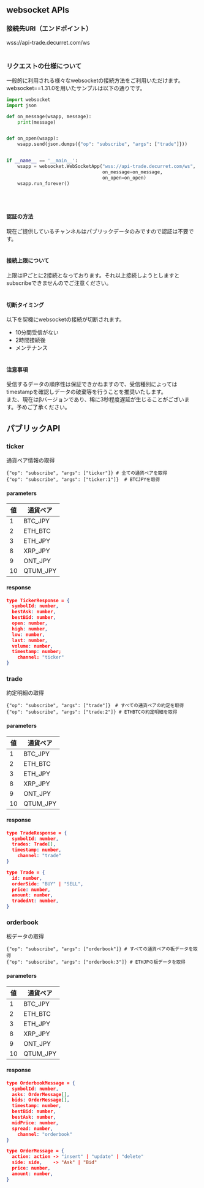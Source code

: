 ## websocket APIs


### 接続先URI（エンドポイント）
wss://api-trade.decurret.com/ws
<br><br>

### リクエストの仕様について
一般的に利用される様々なwebsocketの接続方法をご利用いただけます。\
websocket==1.31.0を用いたサンプルは以下の通りです。


```python
import websocket
import json

def on_message(wsapp, message):
    print(message)


def on_open(wsapp):
    wsapp.send(json.dumps({"op": "subscribe", "args": ["trade"]}))


if __name__ == '__main__':
    wsapp = websocket.WebSocketApp("wss://api-trade.decurret.com/ws",
                                   on_message=on_message,
                                   on_open=on_open)
    wsapp.run_forever()
```

<br><br>

#### 認証の方法
現在ご提供しているチャンネルはパブリックデータのみですので認証は不要です。
<br><br>

#### 接続上限について
上限はIPごとに2接続となっております。それ以上接続しようとしますとsubscribeできませんのでご注意ください。
<br><br>

#### 切断タイミング
以下を契機にwebsocketの接続が切断されます。
- 10分間受信がない
- 2時間接続後
- メンテナンス
<br><br>

#### 注意事項
受信するデータの順序性は保証できかねますので、受信種別によってはtimestampを確認しデータの破棄等を行うことを推奨いたします。\
また、現在はβバージョンであり、稀に3秒程度遅延が生じることがございます。予めご了承ください。


## パブリックAPI


### ticker
通貨ペア情報の取得
```
{"op": "subscribe", "args": ["ticker"]} # 全ての通貨ペアを取得
{"op": "subscribe", "args": ["ticker:1"]}  # BTCJPYを取得
```
#### parameters
値 | 通貨ペア|
--- | --- |
1|BTC_JPY
2|ETH_BTC
3|ETH_JPY 
8|XRP_JPY
9|ONT_JPY
10|QTUM_JPY

#### response
```json
type TickerResponse = {
  symbolId: number,
  bestAsk: number,
  bestBid: number,
  open: number,
  high: number,
  low: number,
  last: number,
  volume: number,
  timestamp: number;
	channel: "ticker"
}
```


### trade
約定明細の取得
```
{"op": "subscribe", "args": ["trade"]}　# すべての通貨ペアの約定を取得
{"op": "subscribe", "args": ["trade:2"]} # ETHBTCの約定明細を取得
```

#### parameters
値 | 通貨ペア|
--- | --- |
1|BTC_JPY
2|ETH_BTC
3|ETH_JPY 
8|XRP_JPY
9|ONT_JPY
10|QTUM_JPY

#### response
```json
type TradeResponse = {
  symbolId: number,
  trades: Trade[],
  timestamp: number,
	channel: "trade"
}

type Trade = {
  id: number,
  orderSide: "BUY" | "SELL",
  price: number,
  amount: number,
  tradedAt: number,
}
```


### orderbook
板データの取得
```
{"op": "subscribe", "args": ["orderbook"]} # すべての通貨ペアの板データを取得
{"op": "subscribe", "args": ["orderbook:3"]} # ETHJPの板データを取得
```
#### parameters
値 | 通貨ペア|
--- | --- |
1|BTC_JPY
2|ETH_BTC
3|ETH_JPY 
8|XRP_JPY
9|ONT_JPY
10|QTUM_JPY

#### response
```json
type OrderbookMessage = {
  symbolId: number,
  asks: OrderMessage[],
  bids: OrderMessage[],
  timestamp: number,
  bestBid: number,
  bestAsk: number,
  midPrice: number,
  spread: number,
	channel: "orderbook"
}

type OrderMessage = {
  action: action -> "insert" | "update" | "delete"
  side: side,    -> "Ask" | "Bid"
  price: number,
  amount: number,
}
```




